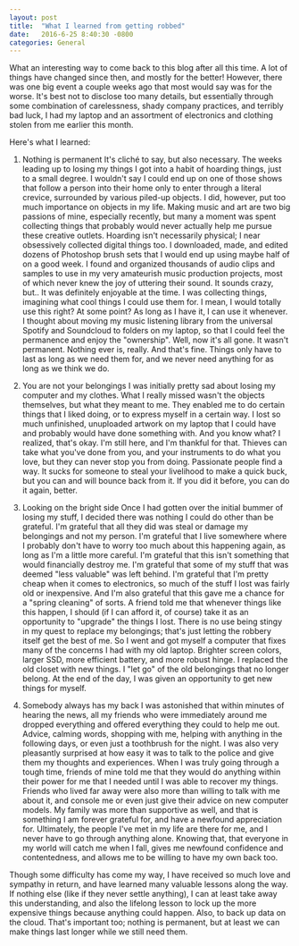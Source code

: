 ```yaml
---
layout: post
title:  "What I learned from getting robbed"
date:   2016-6-25 8:40:30 -0800
categories: General
---
```

What an interesting way to come back to this blog after all this time. A lot of things have changed since then, and mostly for the better! However, there was one big event a 
couple weeks ago that most would say was for the worse. It's best not to disclose too many details, but essentially through some combination of carelessness, shady company 
practices, and terribly bad luck, I had my laptop and an assortment of electronics and clothing stolen from me earlier this month. 

Here's what I learned:
1. Nothing is permanent
	It's cliché to say, but also necessary. The weeks leading up to losing my things I got into a habit of hoarding things, just to a small degree. I wouldn't say I could end up on one of those shows that follow a person into their home only to enter through a literal crevice, surrounded by various piled-up objects. I did, however, put too much importance on objects in my life. Making music and art are two big passions of mine, especially recently, but many a moment was spent collecting things that probably would never actually help me pursue these creative outlets. Hoarding isn't necessarily physical; I near obsessively collected digital things too. I downloaded, made, and edited dozens of Photoshop brush sets that I would end up using maybe half of on a good week. I found and organized thousands of audio clips and samples to use in my very amateurish music production projects, most of which never knew the joy of uttering their sound. It sounds crazy, but.. It was definitely enjoyable at the time. I was collecting things, imagining what cool things I could use them for. I mean, I would totally use this right? At some point? As long as I have it, I can use it whenever. I thought about moving my music listening library from the universal Spotify and Soundcloud to folders on my laptop, so that I could feel the permanence and enjoy the "ownership". Well, now it's all gone. It wasn't permanent. Nothing ever is, really. And that's fine. Things only have to last as long as we need them for, and we never need anything for as long as we think we do.

2. You are not your belongings
	I was initially pretty sad about losing my computer and my clothes. What I really missed wasn't the objects themselves, but what they meant to me. They enabled me to do certain things that I liked doing, or to express myself in a certain way. I lost so much unfinished, unuploaded artwork on my laptop that I could have and probably would have done something with. And you know what? I realized, that's okay. I'm still here, and I'm thankful for that. Thieves can take what you've done from you, and your instruments to do what you love, but they can never stop you from doing. Passionate people find a way. It sucks for someone to steal your livelihood to make a quick buck, but you can and will bounce back from it. If you did it before, you can do it again, better.
	
3. Looking on the bright side
	Once I had gotten over the initial bummer of losing my stuff, I decided there was nothing I could do other than be grateful. I'm grateful that all they did was steal or damage my belongings and not my person. I'm grateful that I live somewhere where I probably don't have to worry too much about this happening again, as long as I'm a little more careful. I'm grateful that this isn't something that would financially destroy me. I'm grateful that some of my stuff that was deemed "less valuable" was left behind. I'm grateful that I'm pretty cheap when it comes to electronics, so much of the stuff I lost was fairly old or inexpensive. And I'm also grateful that this gave me a chance for a "spring cleaning" of sorts. A friend told me that whenever things like this happen, I should (if I can afford it, of course) take it as an opportunity to "upgrade" the things I lost. There is no use being stingy in my quest to replace my belongings; that's just letting the robbery itself get the best of me. So I went and got myself a computer that fixes many of the concerns I had with my old laptop. Brighter screen colors, larger SSD, more efficient battery, and more robust hinge. I replaced the old closet with new things. I "let go" of the old belongings that no longer belong. At the end of the day, I was given an opportunity to get new things for myself.
	
4. Somebody always has my back
	I was astonished that within minutes of hearing the news, all my friends who were immediately around me dropped everything and offered everything they could to help me out. Advice, calming words, shopping with me, helping with anything in the following days, or even just a toothbrush for the night. I was also very pleasantly surprised at how easy it was to talk to the police and give them my thoughts and experiences. When I was truly going through a tough time, friends of mine told me that they would do anything within their power for me that I needed until I was able to recover my things. Friends who lived far away were also more than willing to talk with me about it, and console me or even just give their advice on new computer models. My family was more than supportive as well, and that is something I am forever grateful for, and have a newfound appreciation for. Ultimately, the people I've met in my life are there for me, and I never have to go through anything alone. Knowing that, that everyone in my world will catch me when I fall, gives me newfound confidence and contentedness, and allows me to be willing to have my own back too.
	
Though some difficulty has come my way, I have received so much love and sympathy in return, and have learned many valuable lessons along the way. If nothing else (like if they never settle anything), I can at least take away this understanding, and also the lifelong lesson to lock up the more expensive things because anything could happen. Also, to back up data on the cloud. That's important too; nothing is permanent, but at least we can make things last longer while we still need them. 
